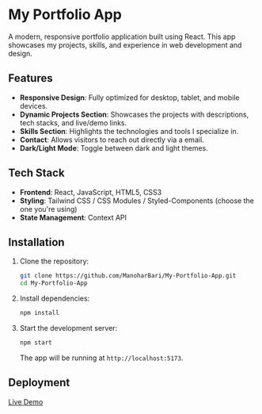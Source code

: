 # My Portfolio App

A modern, responsive portfolio application built using React. This app showcases my projects, skills, and experience in web development and design.

## Features

- **Responsive Design**: Fully optimized for desktop, tablet, and mobile devices.
- **Dynamic Projects Section**: Showcases the projects with descriptions, tech stacks, and live/demo links.
- **Skills Section**: Highlights the technologies and tools I specialize in.
- **Contact**: Allows visitors to reach out directly via a email.
- **Dark/Light Mode**: Toggle between dark and light themes.

## Tech Stack

- **Frontend**: React, JavaScript, HTML5, CSS3
- **Styling**: Tailwind CSS / CSS Modules / Styled-Components (choose the one you're using)
- **State Management**: Context API

## Installation

1. Clone the repository:

   ```bash
   git clone https://github.com/ManoharBari/My-Portfolio-App.git
   cd My-Portfolio-App
   ```

2. Install dependencies:

   ```bash
   npm install
   ```

3. Start the development server:

   ```bash
   npm start
   ```

   The app will be running at `http://localhost:5173`.

## Deployment
[Live Demo](https://manoharkale.vercel.app)

